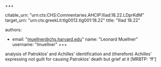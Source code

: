 +++


citable_urn: "urn:cts:CHS:Commentaries.AHCIP:Iliad.18.22.LDprKdM"
target_urn: "urn:cts:greekLit:tlg0012.tlg001:18.22"
title: "Iliad 18.22"

authors:
- email: "muellner@chs.harvard.edu"
  name: "Leonard Muellner"
  username: "lmuellner"
+++

<p>analysis of Patroklos’ and Achilles’ identification and (therefore) Achilles’ expressing not guilt for causing Patroklos’ death but grief at it [MRBTP: 'ff']</p>